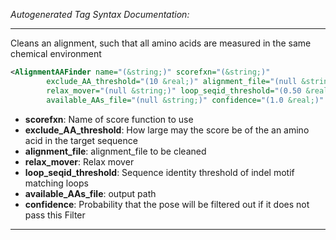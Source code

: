 <!-- THIS IS AN AUTOGENERATED FILE: Don't edit it directly, instead change the schema definition in the code itself. -->

_Autogenerated Tag Syntax Documentation:_

---
Cleans an alignment, such that all amino acids are measured in the same chemical environment

```xml
<AlignmentAAFinder name="(&string;)" scorefxn="(&string;)"
        exclude_AA_threshold="(10 &real;)" alignment_file="(null &string;)"
        relax_mover="(null &string;)" loop_seqid_threshold="(0.50 &real;)"
        available_AAs_file="(null &string;)" confidence="(1.0 &real;)" />
```

-   **scorefxn**: Name of score function to use
-   **exclude_AA_threshold**: How large may the score be of the an amino acid in the target sequence
-   **alignment_file**: alignment_file to be cleaned
-   **relax_mover**: Relax mover
-   **loop_seqid_threshold**: Sequence identity threshold of indel motif matching loops
-   **available_AAs_file**: output path
-   **confidence**: Probability that the pose will be filtered out if it does not pass this Filter

---
